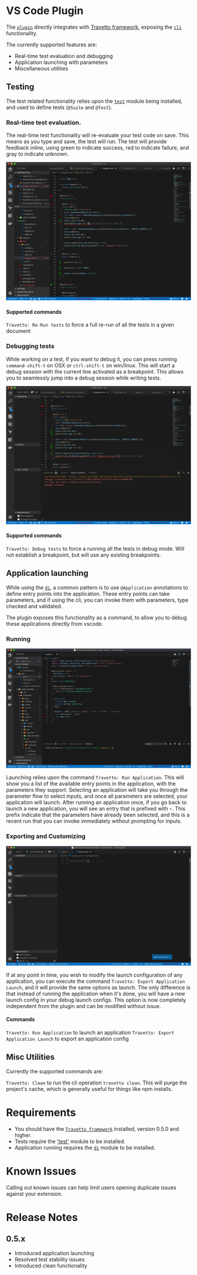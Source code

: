 # VS Code Plugin

The [`plugin`](https://marketplace.visualstudio.com/items?itemName=arcsine.travetto-plugin) directly integrates with [Travetto framework](https://travettio.io), exposing the [`cli`](https://github.com/travetto/travetto/tree/master/module/cli) functionality.

The currently supported features are:
* Real-time test evaluation and debugging
* Application launching with parameters
* Miscellaneous utilities

## Testing

The test related functionality relies upon the [`test`](https://github.com/travetto/travetto/tree/master/module/test) module being installed, and used to define tests (`@Suite` and `@Test`).

### Real-time test evaluation.

The real-time test functionality will re-evaluate your test code on save.  This means as you type and save, the test will run.  The test will provide feedback inline, using green to indicate success, red to indicate failure, and gray to indicate unknown.

![Real-time Testing](images/real-time-testing.gif)

#### Supported commands 

`Travetto: Re-Run tests` to force a full re-run of all the tests in a given document
  
### Debugging tests

While working on a test, if you want to debug it, you can press running `command-shift-t` on OSX or `ctrl-shift-t` on win/linux.  This will start a debug session with the current 
line activated as a breakpoint.  This allows you to seamlessly jump into a debug session while writing tests.

![Debugging Single Test](images/debug-single-test.gif)

#### Supported commands

`Travetto: Debug tests` to force a running all the tests in debug mode.  Will not establish a breakpoint, but will use any existing breakpoints.

## Application launching

While using the [`di`](https://github.com/travetto/travetto/tree/master/module/di), a common pattern is to use `@Application` annotations to define entry points into the application.  These entry points can take parameters, and if using the cli, you can invoke them with parameters, type checked and validated.

The plugin exposes this functionality as a command, to allow you to debug these applications directly from vscode.  

### Running

![Run Workflow](images/run-workflow.gif)

Launching relies upon the command `Travetto: Run Application`.  This will show you a list of the available entry points in the application, with the parameters they support.  Selecting an application will take you through the parameter flow to select inputs, and once all parameters are selected, your application will launch.  After running an application once, if you go back to launch a new application, you will see an entry that is prefixed with `⚡`. This prefix indicate that the parameters have already been selected, and this is a recent run that you can invoke immediately without prompting for inputs.

### Exporting and Customizing

![Export Workflow](images/run-export-workflow.gif)

If at any point in time, you wish to modify the launch configuration of any application, you can execute the command `Travetto: Export Application Launch`, and it will provide the same options as launch.  The only difference is that instead of running the application when it's done, you will have a new launch config in your debug launch configs.  This option is now completely independent from the plugin and can be modified without issue.

#### Commands

`Travetto: Run Application` to launch an application
`Travetto: Export Application Launch` to export an application config

## Misc Utilities

Currently the supported commands are:

`Travetto: Clean` to run the cli operation `travetto clean`.  This will purge the project's cache, which is generally useful for things like npm installs.
<!-- Image of clean -->

<div class="release-info">

# Requirements

* You should have the [`Travetto framework`](https://travetto.io) installed, version 0.5.0 and higher. 
* Tests require the ['test'](https://github.com/travetto/travetto/tree/master/module/test) module to be installed.
* Application running requires the [`di`](https://github.com/travetto/travetto/tree/master/module/di) module to be installed.

# Known Issues

Calling out known issues can help limit users opening duplicate issues against your extension.

# Release Notes

## 0.5.x

* Introduced application launching
* Resolved test stability issues
* Introduced clean functionality

</div>